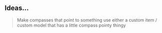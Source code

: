 ## Ideas...
> Make compasses that point to something use either a custom item / custom model that has a little compass pointy thingy 